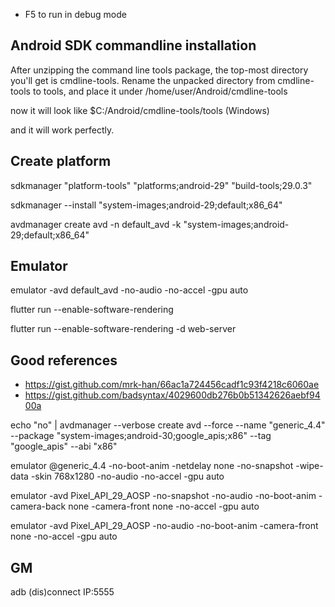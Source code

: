* F5 to run in debug mode

## Android SDK commandline installation

 After unzipping the command line tools package, the top-most directory you'll get is cmdline-tools. Rename the unpacked directory from cmdline-tools to tools, and place it under /home/user/Android/cmdline-tools

now it will look like $C:/Android/cmdline-tools/tools (Windows)

and it will work perfectly.


## Create platform

sdkmanager "platform-tools" "platforms;android-29" "build-tools;29.0.3"

sdkmanager --install "system-images;android-29;default;x86_64"

avdmanager create avd -n default_avd -k "system-images;android-29;default;x86_64"

## Emulator
emulator -avd default_avd -no-audio -no-accel -gpu auto

flutter run --enable-software-rendering

flutter run --enable-software-rendering -d web-server

## Good references
* https://gist.github.com/mrk-han/66ac1a724456cadf1c93f4218c6060ae
* https://gist.github.com/badsyntax/4029600db276b0b51342626aebf9400a

echo "no" | avdmanager --verbose create avd --force --name "generic_4.4" --package "system-images;android-30;google_apis;x86" --tag "google_apis" --abi "x86"

emulator @generic_4.4 -no-boot-anim -netdelay none -no-snapshot -wipe-data -skin 768x1280 -no-audio -no-accel -gpu auto

emulator -avd Pixel_API_29_AOSP -no-snapshot -no-audio -no-boot-anim -camera-back none -camera-front none -no-accel -gpu auto

emulator -avd Pixel_API_29_AOSP -no-audio -no-boot-anim -camera-front none -no-accel -gpu auto


## GM
adb (dis)connect IP:5555